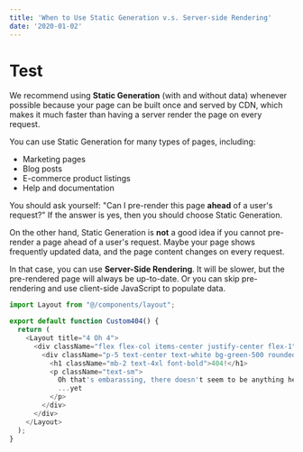 ```yaml
---
title: 'When to Use Static Generation v.s. Server-side Rendering'
date: '2020-01-02'
---
```

# Test
We recommend using **Static Generation** (with and without data) whenever possible because your page can be built once and served by CDN, which makes it much faster than having a server render the page on every request.   

You can use Static Generation for many types of pages, including:

- Marketing pages
- Blog posts
- E-commerce product listings
- Help and documentation

You should ask yourself: "Can I pre-render this page **ahead** of a user's request?" If the answer is yes, then you should choose Static Generation.

On the other hand, Static Generation is **not** a good idea if you cannot pre-render a page ahead of a user's request. Maybe your page shows frequently updated data, and the page content changes on every request.

In that case, you can use **Server-Side Rendering**. It will be slower, but the pre-rendered page will always be up-to-date. Or you can skip pre-rendering and use client-side JavaScript to populate data.

```javascript
import Layout from "@/components/layout";

export default function Custom404() {
  return (
    <Layout title="4 Oh 4">
      <div className="flex flex-col items-center justify-center flex-1">
        <div className="p-5 text-center text-white bg-green-500 rounded-lg md:w-1/2">
          <h1 className="mb-2 text-4xl font-bold">404!</h1>
          <p className="text-sm">
            Oh that's embarassing, there doesn't seem to be anything here!
            ...yet
          </p>
        </div>
      </div>
    </Layout>
  );
}
```